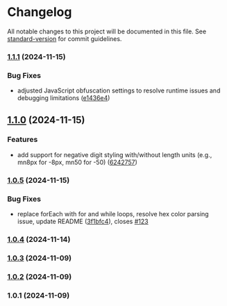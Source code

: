 # Changelog

All notable changes to this project will be documented in this file. See [standard-version](https://github.com/conventional-changelog/standard-version) for commit guidelines.

### [1.1.1](https://github.com/lcsnigeria/lcs_dystyle/compare/v1.1.0...v1.1.1) (2024-11-15)


### Bug Fixes

* adjusted JavaScript obfuscation settings to resolve runtime issues and debugging limitations ([e1436e4](https://github.com/lcsnigeria/lcs_dystyle/commit/e1436e4ce75ab5860f4f1f3398f168a78b81b303))

## [1.1.0](https://github.com/lcsnigeria/lcs_dystyle/compare/v1.0.5...v1.1.0) (2024-11-15)


### Features

* add support for negative digit styling with/without length units (e.g., mn8px for -8px, mn50 for -50) ([6242757](https://github.com/lcsnigeria/lcs_dystyle/commit/6242757599184c6b0321868a45ba327327f4c905))

### [1.0.5](https://github.com/lcsnigeria/lcs_dystyle/compare/v1.0.4...v1.0.5) (2024-11-15)


### Bug Fixes

* replace forEach with for and while loops, resolve hex color parsing issue, update README ([3f1bfc4](https://github.com/lcsnigeria/lcs_dystyle/commit/3f1bfc4c20b9a838832bbbf280ffe71faf8be02e)), closes [#123](https://github.com/lcsnigeria/lcs_dystyle/issues/123)

### [1.0.4](https://github.com/lcsnigeria/lcs_dystyle/compare/v1.0.3...v1.0.4) (2024-11-14)

### [1.0.3](https://github.com/lcsnigeria/lcs_dystyle/compare/v1.0.2...v1.0.3) (2024-11-09)

### [1.0.2](https://github.com/lcsnigeria/lcs_dystyle/compare/v1.0.1...v1.0.2) (2024-11-09)

### 1.0.1 (2024-11-09)
